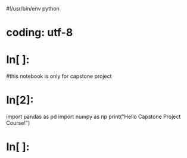 #!/usr/bin/env python
# coding: utf-8

# In[ ]:

#this notebook is only for capstone project

# In[2]:

import pandas as pd
import numpy as np
print("Hello Capstone Project Course!")

# In[ ]:
